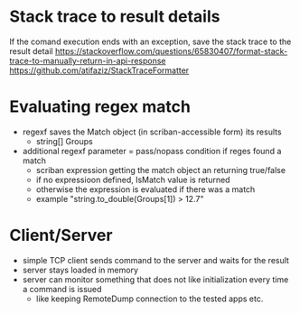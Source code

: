 # Stack trace to result details
If the comand execution ends with an exception, save the stack trace to the result detail
https://stackoverflow.com/questions/65830407/format-stack-trace-to-manually-return-in-api-response
https://github.com/atifaziz/StackTraceFormatter

# Evaluating regex match
 - regexf saves the Match object (in scriban-accessible form) its results
    - string[] Groups
 - additional regexf parameter = pass/nopass condition if reges found a match
    - scriban expression getting the match object an returning true/false
    - if no expressioon defined, IsMatch value is returned
    - otherwise the expression is evaluated if there was a match
    - example
       "string.to_double(Groups[1]) > 12.7"

# Client/Server 
 - simple TCP client sends command to the server and waits for the result
 - server stays loaded in memory
 - server can monitor something that does not like initialization every time a command is issued
    - like keeping RemoteDump connection to the tested apps etc.


